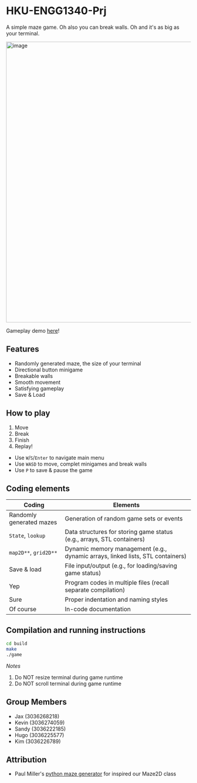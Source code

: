# HKU-ENGG1340-Prj

A simple maze game. Oh also you can break walls. Oh and it's as big as your terminal.

<img width="763" alt="image" src="https://github.com/EnhancedJax/HKU-ENGG1340-Prj/assets/80020581/843d6f7d-119b-4ae4-ae88-b9cc9331c6c3">

Gameplay demo [here](https://connecthkuhk-my.sharepoint.com/:v:/g/personal/enhanjax_connect_hku_hk/EYksp2tpznBNp7xgifFYfiEB93MZzN7DHTvgsQctzYIcEQ?nav=eyJyZWZlcnJhbEluZm8iOnsicmVmZXJyYWxBcHAiOiJPbmVEcml2ZUZvckJ1c2luZXNzIiwicmVmZXJyYWxBcHBQbGF0Zm9ybSI6IldlYiIsInJlZmVycmFsTW9kZSI6InZpZXciLCJyZWZlcnJhbFZpZXciOiJNeUZpbGVzTGlua0NvcHkifX0&e=cKgLle)!

## Features

- Randomly generated maze, the size of your terminal
- Directional button minigame
- Breakable walls
- Smooth movement
- Satisfying gameplay
- Save & Load

## How to play

1. Move
2. Break
3. Finish
4. Replay!

- Use `W`/`S`/`Enter` to navigate main menu
- Use `WASD` to move, complet minigames and break walls
- Use `P` to save & pause the game

## Coding elements

| Coding                   | Elements                                                                       |
| ------------------------ | ------------------------------------------------------------------------------ |
| Randomly generated mazes | Generation of random game sets or events                                       |
| `State`, `lookup`        | Data structures for storing game status (e.g., arrays, STL containers)         |
| `map2D**`, `grid2D**`    | Dynamic memory management (e.g., dynamic arrays, linked lists, STL containers) |
| Save & load              | File input/output (e.g., for loading/saving game status)                       |
| Yep                        | Program codes in multiple files (recall separate compilation)                  |
| Sure                        | Proper indentation and naming styles                                           |
| Of course                        | In-code documentation                                                          |

## Compilation and running instructions

```zsh
cd build
make
./game
```

_Notes_

1. Do NOT resize terminal during game runtime
2. Do NOT scroll terminal during game runtime

## Group Members

- Jax (3036268218)
- Kevin (3036274059)
- Sandy (3036222185)
- Hugo (3036225577)
- Kim (3036226789)

## Attribution

- Paul Miller's [python maze generator](https://github.com/138paulmiller/PyMaze/blob/master/maze.py) for inspired our Maze2D class
